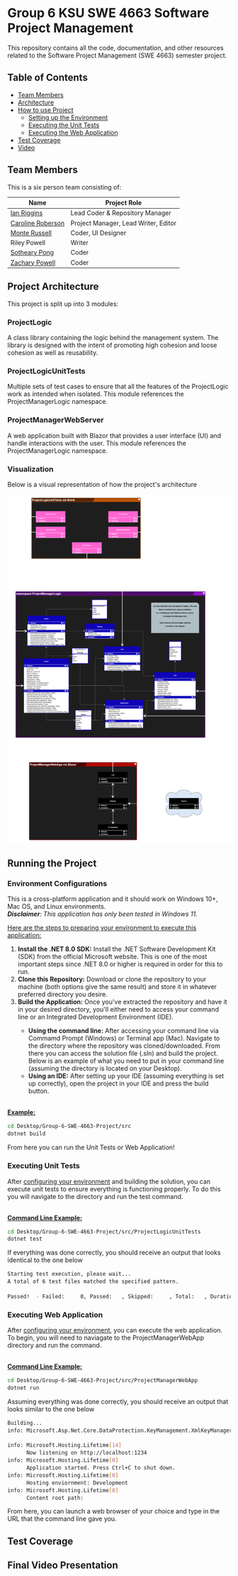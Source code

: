 # Group 6 KSU SWE 4663 Software Project Management

This repository contains all the code, documentation, and other resources related to the Software Project Management (SWE 4663) semester project. 

## Table of Contents
- [Team Members](#Team-Members)
- [Architecture](#Project-Architecture)
- [How to use Project](#Project-How-To's)
  - [Setting up the Environment](#Environment-Configurations)
  - [Executing the Unit Tests](#Execting-Unit-Tests)
  - [Executing the Web Application](#Executing-Web-Application)
- [Test Coverage](#Test-Coverage)
- [Video](#Final-Video-Presentation)



## Team Members

This is a six person team consisting of:

| Name                                                     | Project Role                         |
| -------------------------------------------------------- | ------------------------------------ |
| [Ian Riggins](https://github.com/Riggs275)               | Lead Coder & Repository Manager      |
| [Caroline Roberson](https://github.com/CrypticRadicchio) | Project Manager, Lead Writer, Editor |
| [Monte Russell](https://github.com/Montex2024)           | Coder, UI Designer                   |
| Riley Powell                                             | Writer                               |
| [Sotheary Pong](https://github.com/Theary1123)           | Coder                                |
| [Zachary Powell](https://github.com/Zackiskip)           | Coder                                |



## Project Architecture

This project is split up into 3 modules:

### ProjectLogic

A class library containing the logic behind the management system. The library is designed with the intent of promoting high cohesion and loose cohesion as well as reusability.

### ProjectLogicUnitTests

Multiple sets of test cases to ensure that all the features of the ProjectLogic work as intended when isolated. This module references the ProjectManagerLogic namespace.

### ProjectManagerWebServer

A web application built with Blazor that provides a user interface (UI) and handle interactions with the user. This module references the ProjectManagerLogic namespace.

### Visualization

Below is a visual representation of how the project's architecture

<img src="Images/SWE 4663 Class Diagram v4.png" alt="A class diagram indicating the projects architecture" style="zoom;" />



## Running the Project

### Environment Configurations

This is a cross-platform application and it should work on Windows 10+, Mac OS, and Linux environments.<br>
***Disclaimer**: This application has only been tested in Windows 11.*

<ins>Here are the steps to preparing your environment to execute this application:</ins>

<ol>
  <li><b>Install the .NET 8.0 SDK:</b> Install the .NET Software Development Kit (SDK) from the official Microsoft website. This is one of the most important steps since .NET 8.0 or higher is required in order for this to run.</li>
  <li><b>Clone this Repository:</b> Download or clone the repository to your machine (both options give the same result) and store it in whatever preferred directory you desire.</li>
  <li><b>Build the Application:</b> Once you've extracted the repository and have it in your desired directory, you'll either need to access your command line or an Integrated Development Environment (IDE).</li>
  <ul>
    <li><b>Using the command line:</b> After accessing your command line via Commamd Prompt (Windows) or Terminal app (Mac). Navigate to the directory where the repository was cloned/downloaded. From there you can access the solution file (.sln) and build the project. Below is an example of what you need to put in your command line (assuming the directory is located on your Desktop).</li>
    <li><b>Using an IDE:</b> After setting up your IDE (assuming everything is set up correctly), open the project in your IDE and press the build button.</li>
  </ul>
</ol>
<br>
<ins><b>Example:</b></ins>

```Bash
cd Desktop/Group-6-SWE-4663-Project/src
dotnet build
```


From here you can run the Unit Tests or Web Application!

### Executing Unit Tests

After [configuring your environment](#Environment-Configurations) and building the solution, you can execute unit tests to ensure everything is functioning properly. To do this you will navigate to the directory and run the test command.

<br>
<ins><b>Command Line Example:</b></ins>

```Bash
cd Desktop/Group-6-SWE-4663-Project/src/ProjectLogicUnitTests
dotnet test
```

If everything was done correctly, you should receive an output that looks identical  to the one below

```Bash
Starting test execution, please wait...
A total of 6 test files matched the specified pattern.

Passed!  - Failed:     0, Passed:   , Skipped:     , Total:   , Duration: ms - ProjectLogicUnitTests.dll (net8.0)
```

### Executing Web Application

After [configuring your environment](#Environment-Configurations), you can execute the web application. To begin, you will need to naviagate to the ProjectManagerWebApp directory and run the command.

<br>
<ins><b>Command Line Example:</b></ins>

```Bash
cd Desktop/Group-6-SWE-4663-Project/src/ProjectManagerWebApp
dotnet run
```

Assuming everything was done correctly, you should receive an output that looks similar to the one below

```Bash
Building...
info: Microsoft.Asp.Net.Core.DataProtection.KeyManagement.XmlKeyManager[63]

info: Microsoft.Hosting.Lifetime[14]
      Now listening on http://localhost:1234
info: Microsoft.Hosting.Lifetime[0]
      Application started. Press Ctrl+C to shut down.
info: Microsoft.Hosting.Lifetime[0]
      Hosting enviornment: Development
info: Microsoft.Hosting.Lifetime[0]
      Content root path:
```

From here, you can launch a web browser of your choice and type in the URL that the command line gave you.

## Test Coverage


## Final Video Presentation